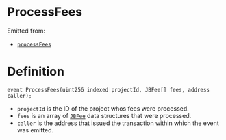 # ProcessFees

Emitted from:

* [`processFees`](../write/processfees.md)

# Definition

```solidity
event ProcessFees(uint256 indexed projectId, JBFee[] fees, address caller);
```

* `projectId` is the ID of the project whos fees were processed.
* `fees` is an array of [`JBFee`](../../../../data-structures/jbfee.md) data structures that were processed.
* `caller` is the address that issued the transaction within which the event was emitted.

